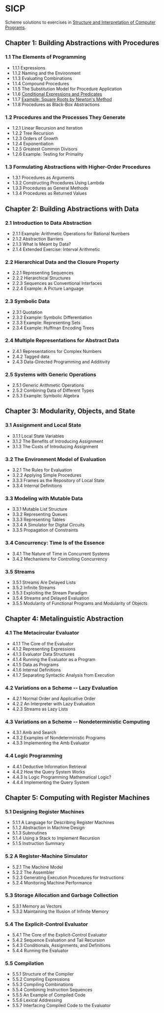 # SICP

Scheme solutions to exercises in [Structure and Interpretation of Computer Programs](https://mitpress.mit.edu/sicp/full-text/book/book.html).

## Chapter 1: Building Abstractions with Procedures

### 1.1 The Elements of Programming
- 1.1.1 Expressions
- 1.1.2 Naming and the Environment
- 1.1.3 Evaluating Combinations
- 1.1.4 Compound Procedures
- 1.1.5 The Substitution Model for Procedure Application
- 1.1.6 [Conditional Expressions and Predicates](ch_1/s1_1_6)
- 1.1.7 [Example: Square Roots by Newton's Method](ch_1/s1_1_7)
- 1.1.8 Procedures as Black-Box Abstractions

### 1.2 Procedures and the Processes They Generate
- 1.2.1 Linear Recursion and Iteration
- 1.2.2 Tree Recursion
- 1.2.3 Orders of Growth
- 1.2.4 Exponentiation
- 1.2.5 Greatest Common Divisors
- 1.2.6 Example: Testing for Primality

### 1.3 Formulating Abstractions with Higher-Order Procedures
- 1.3.1 Procedures as Arguments
- 1.3.2 Constructing Procedures Using Lambda
- 1.3.3 Procedures as General Methods
- 1.3.4 Procedures as Returned Values

## Chapter 2: Building Abstractions with Data

### 2.1 Introduction to Data Abstraction
- 2.1.1 Example: Arithmetic Operations for Rational Numbers
- 2.1.2 Abstraction Barriers
- 2.1.3 What Is Meant by Data?
- 2.1.4 Extended Exercise: Interval Arithmetic

### 2.2 Hierarchical Data and the Closure Property
- 2.2.1 Representing Sequences
- 2.2.2 Hierarchical Structures
- 2.2.3 Sequences as Conventional Interfaces
- 2.2.4 Example: A Picture Language

### 2.3 Symbolic Data
- 2.3.1 Quotation
- 2.3.2 Example: Symbolic Differentiation
- 2.3.3 Example: Representing Sets
- 2.3.4 Example: Huffman Encoding Trees

### 2.4 Multiple Representations for Abstract Data
- 2.4.1 Representations for Complex Numbers
- 2.4.2 Tagged data
- 2.4.3 Data-Directed Programming and Additivity

### 2.5 Systems with Generic Operations
- 2.5.1 Generic Arithmetic Operations
- 2.5.2 Combining Data of Different Types
- 2.5.3 Example: Symbolic Algebra

## Chapter 3: Modularity, Objects, and State

### 3.1 Assignment and Local State
- 3.1.1 Local State Variables
- 3.1.2 The Benefits of Introducing Assignment
- 3.1.3 The Costs of Introducing Assignment

### 3.2 The Environment Model of Evaluation
- 3.2.1 The Rules for Evaluation
- 3.2.2 Applying Simple Procedures
- 3.3.3 Frames as the Repository of Local State
- 3.3.4 Internal Definitions

### 3.3 Modeling with Mutable Data
- 3.3.1 Mutable List Structure
- 3.3.2 Representing Queues
- 3.3.3 Representing Tables
- 3.3.4 A Simulator for Digital Circuits
- 3.3.5 Propagation of Constraints

### 3.4 Concurrency: Time Is of the Essence
- 3.4.1 The Nature of Time in Concurrent Systems
- 3.4.2 Mechanisms for Controlling Concurrency

### 3.5 Streams
- 3.5.1 Streams Are Delayed Lists
- 3.5.2 Infinite Streams
- 3.5.3 Exploiting the Stream Paradigm
- 3.5.4 Streams and Delayed Evaluation
- 3.5.5 Modularity of Functional Programs and Modularity of Objects

## Chapter 4: Metalinguistic Abstraction

### 4.1 The Metacircular Evaluator
- 4.1.1 The Core of the Evaluator
- 4.1.2 Representing Expressions
- 4.1.3 Evaluator Data Structures
- 4.1.4 Running the Evaluator as a Program
- 4.1.5 Data as Programs
- 4.1.6 Internal Definitions
- 4.1.7 Separating Syntactic Analysis from Execution

### 4.2 Variations on a Scheme -- Lazy Evaluation
- 4.2.1 Normal Order and Applicative Order
- 4.2.2 An Interpreter with Lazy Evaluation
- 4.2.3 Streams as Lazy Lists

### 4.3 Variations on a Scheme -- Nondeterministic Computing
- 4.3.1 Amb and Search
- 4.3.2 Examples of Nondeterministic Programs
- 4.3.3 Implementing the Amb Evaluator

### 4.4 Logic Programming
- 4.4.1 Deductive Information Retrieval
- 4.4.2 How the Query System Works
- 4.4.3 Is Logic Programming Mathematical Logic?
- 4.4.4 Implementing the Query System

## Chapter 5: Computing with Register Machines

### 5.1 Designing Register Machines
- 5.1.1 A Language for Describing Register Machines
- 5.1.2 Abstraction in Machine Design
- 5.1.3 Subroutines
- 5.1.4 Using a Stack to Implement Recursion
- 5.1.5 Instruction Summary

### 5.2 A Register-Machine Simulator
- 5.2.1 The Machine Model
- 5.2.2 The Assembler
- 5.2.3 Generating Execution Procedures for Instructions
- 5.2.4 Monitoring Machine Performance

### 5.3 Storage Allocation and Garbage Collection
- 5.3.1 Memory as Vectors
- 5.3.2 Maintaining the Illusion of Infinite Memory

### 5.4 The Explicit-Control Evaluator
- 5.4.1 The Core of the Explicit-Control Evaluator
- 5.4.2 Sequence Evaluation and Tail Recursion
- 5.4.3 Conditionals, Assignments, and Definitions
- 5.4.4 Running the Evaluator

### 5.5 Compilation
- 5.5.1 Structure of the Compiler
- 5.5.2 Compiling Expressions
- 5.5.3 Compiling Combinations
- 5.5.4 Combining Instruction Sequences
- 5.5.5 An Example of Compiled Code
- 5.5.6 Lexical Addressing
- 5.5.7 Interfacing Compiled Code to the Evaluator



